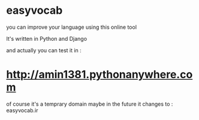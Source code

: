 # easyvocab
you can improve your language using this online tool

It's written in Python and Django

and actually you can test it in :
# http://amin1381.pythonanywhere.com
of course it's a temprary domain maybe in the future it changes to : easyvocab.ir

